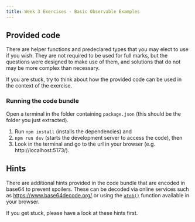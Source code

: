 ```yaml
---
title: Week 3 Exercises - Basic Observable Examples
---
```


## Provided code

There are helper functions and predeclared types that you may elect to use if you wish. They are not required to be used for full marks, but the questions were designed to make use of them, and solutions that do not may be more complex than necessary.

If you are stuck, try to think about how the provided code can be used in the context of the exercise.

### Running the code bundle

Open a terminal in the folder containing `package.json`  (this should be the folder you just extracted).

1. Run `npm install` (installs the dependencies) and
2. `npm run dev` (starts the development server to access the code), then
3. Look in the terminal and go to the url in your browser (e.g. http://localhost:5173/).

## Hints

There are additional hints provided in the code bundle that are encoded in base64 to prevent spoilers. These can be decoded via online services such as https://www.base64decode.org/ or using the [`atob()`](https://developer.mozilla.org/en-US/docs/Web/API/atob) function available in your browser.

If you get stuck, please have a look at these hints first.
